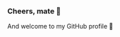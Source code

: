 ### Cheers, mate 🍻  

And welcome to my GitHub profile 👋  

 <!--
Let me introduce myself:  
✏️ I'm currently doing a PhD  
⚗️ Working with DFT  
🔭 I have a passion for science  
🧑‍💻 And enjoy my coding journey  
❔ And what about you  
✨ Feel free to connect
 -->
